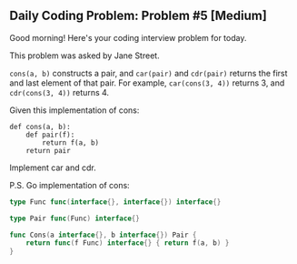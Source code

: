 ## Daily Coding Problem: Problem #5 [Medium]

Good morning! Here's your coding interview problem for today.

This problem was asked by Jane Street.

`cons(a, b)` constructs a pair, and `car(pair)` and `cdr(pair)` returns the first and last element of that pair. For example, `car(cons(3, 4))` returns 3, and `cdr(cons(3, 4))` returns 4.

Given this implementation of cons:

```
def cons(a, b):
    def pair(f):
        return f(a, b)
    return pair
```

Implement car and cdr.

P.S. Go implementation of cons:

```go
type Func func(interface{}, interface{}) interface{}

type Pair func(Func) interface{}

func Cons(a interface{}, b interface{}) Pair {
    return func(f Func) interface{} { return f(a, b) }
}
```
